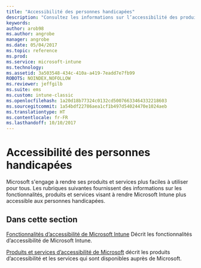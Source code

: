 ```yaml
---
title: "Accessibilité des personnes handicapées"
description: "Consultez les informations sur l’accessibilité des produits Microsoft."
keywords: 
author: arob98
ms.author: angrobe
manager: angrobe
ms.date: 05/04/2017
ms.topic: reference
ms.prod: 
ms.service: microsoft-intune
ms.technology: 
ms.assetid: 3a503548-434c-410a-a419-7eadd7e7fb99
ROBOTS: NOINDEX,NOFOLLOW
ms.reviewer: jeffgilb
ms.suite: ems
ms.custom: intune-classic
ms.openlocfilehash: 1a20d18b77324c0132cd50076633464332218603
ms.sourcegitcommit: 1a54bdf22786aea1cf1b497d54024470e1024aeb
ms.translationtype: HT
ms.contentlocale: fr-FR
ms.lasthandoff: 10/10/2017
---
```

# <a name="accessibility-for-people-with-disabilities"></a>Accessibilité des personnes handicapées
Microsoft s'engage à rendre ses produits et services plus faciles à utiliser pour tous. Les rubriques suivantes fournissent des informations sur les fonctionnalités, produits et services visant à rendre Microsoft Intune plus accessible aux personnes handicapées.

## <a name="in-this-section"></a>Dans cette section
[Fonctionnalités d’accessibilité de Microsoft Intune](accessibility-features-of-microsoft-intune.md) Décrit les fonctionnalités d’accessibilité de Microsoft Intune.

[Produits et services d’accessibilité de Microsoft](accessibility-products-and-services-from-microsoft.md) décrit les produits d’accessibilité et les services qui sont disponibles auprès de Microsoft.
